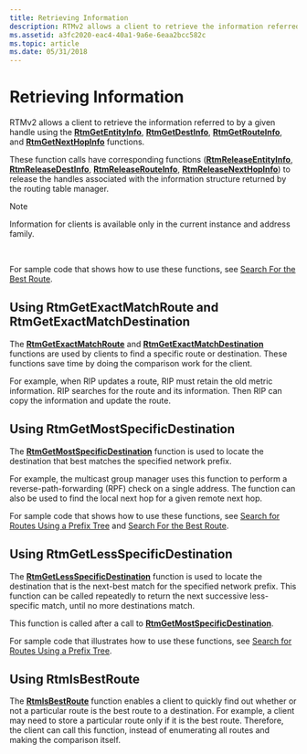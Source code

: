 ```yaml
---
title: Retrieving Information
description: RTMv2 allows a client to retrieve the information referred to by a given handle using the RtmGetEntityInfo, RtmGetDestInfo, RtmGetRouteInfo, and RtmGetNextHopInfo functions.
ms.assetid: a3fc2020-eac4-40a1-9a6e-6eaa2bcc582c
ms.topic: article
ms.date: 05/31/2018
---
```


# Retrieving Information

RTMv2 allows a client to retrieve the information referred to by a given handle using the [**RtmGetEntityInfo**](/windows/desktop/api/Rtmv2/nf-rtmv2-rtmgetentityinfo), [**RtmGetDestInfo**](/windows/desktop/api/Rtmv2/nf-rtmv2-rtmgetdestinfo), [**RtmGetRouteInfo**](/windows/desktop/api/Rtmv2/nf-rtmv2-rtmgetrouteinfo), and [**RtmGetNextHopInfo**](/windows/desktop/api/Rtmv2/nf-rtmv2-rtmgetnexthopinfo) functions.

These function calls have corresponding functions ([**RtmReleaseEntityInfo**](/windows/desktop/api/Rtmv2/nf-rtmv2-rtmreleaseentityinfo), [**RtmReleaseDestInfo**](/windows/desktop/api/Rtmv2/nf-rtmv2-rtmreleasedestinfo), [**RtmReleaseRouteInfo**](/windows/desktop/api/Rtmv2/nf-rtmv2-rtmreleaserouteinfo), [**RtmReleaseNextHopInfo**](/windows/desktop/api/Rtmv2/nf-rtmv2-rtmreleasenexthopinfo)) to release the handles associated with the information structure returned by the routing table manager.

> [!Note]  
> Information for clients is available only in the current instance and address family.

 

For sample code that shows how to use these functions, see [Search For the Best Route](search-for-the-best-route.md).

## Using RtmGetExactMatchRoute and RtmGetExactMatchDestination

The [**RtmGetExactMatchRoute**](/windows/desktop/api/Rtmv2/nf-rtmv2-rtmgetexactmatchroute) and [**RtmGetExactMatchDestination**](/windows/desktop/api/Rtmv2/nf-rtmv2-rtmgetexactmatchdestination) functions are used by clients to find a specific route or destination. These functions save time by doing the comparison work for the client.

For example, when RIP updates a route, RIP must retain the old metric information. RIP searches for the route and its information. Then RIP can copy the information and update the route.

## Using RtmGetMostSpecificDestination

The [**RtmGetMostSpecificDestination**](/windows/desktop/api/Rtmv2/nf-rtmv2-rtmgetmostspecificdestination) function is used to locate the destination that best matches the specified network prefix.

For example, the multicast group manager uses this function to perform a reverse-path-forwarding (RPF) check on a single address. The function can also be used to find the local next hop for a given remote next hop.

For sample code that shows how to use these functions, see [Search for Routes Using a Prefix Tree](search-for-routes-using-rtmgetmostspecificdestination-and-rtmgetlessspecificdestination.md) and [Search For the Best Route](search-for-the-best-route.md).

## Using RtmGetLessSpecificDestination

The [**RtmGetLessSpecificDestination**](/windows/desktop/api/Rtmv2/nf-rtmv2-rtmgetlessspecificdestination) function is used to locate the destination that is the next-best match for the specified network prefix. This function can be called repeatedly to return the next successive less-specific match, until no more destinations match.

This function is called after a call to [**RtmGetMostSpecificDestination**](/windows/desktop/api/Rtmv2/nf-rtmv2-rtmgetmostspecificdestination).

For sample code that illustrates how to use these functions, see [Search for Routes Using a Prefix Tree](search-for-routes-using-rtmgetmostspecificdestination-and-rtmgetlessspecificdestination.md).

## Using RtmIsBestRoute

The [**RtmIsBestRoute**](/windows/desktop/api/Rtmv2/nf-rtmv2-rtmisbestroute) function enables a client to quickly find out whether or not a particular route is the best route to a destination. For example, a client may need to store a particular route only if it is the best route. Therefore, the client can call this function, instead of enumerating all routes and making the comparison itself.

 

 




